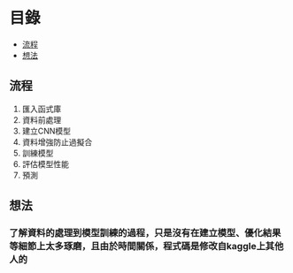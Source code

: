 # 目錄
  * [流程](#流程)
  * [想法](#想法)

## 流程
1. 匯入函式庫
2. 資料前處理
3. 建立CNN模型
4. 資料增強防止過擬合
5. 訓練模型
6. 評估模型性能
7. 預測

## 想法
### 了解資料的處理到模型訓練的過程，只是沒有在建立模型、優化結果等細節上太多琢磨，且由於時間關係，程式碼是修改自kaggle上其他人的
